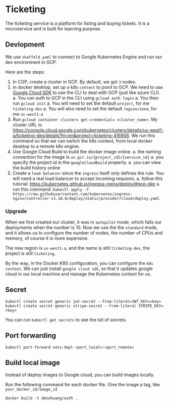 # Ticketing

The ticketing service is a platform for listing and buying tickets.
It is a microservice and is built for learning purpose.

## Devlopment

We use `skaffold.yaml` to connect to Google Kubernetes Engine and run our dev environment in GCP.

Here are the steps:

1. In CGP, create a cluster in GCP. By default, we got `3` nodes.
1. In docker desktop, set up a k8s `context` to point to GCP. We need to use [Google Cloud SDK](https://cloud.google.com/sdk/docs) to use the CLI to deal with GCP (just like azure CLI).
   a. You can auth to GCP in the CLI using `gcloud auth login`
   a. You then run `gcloud init`
   a. You will need to set the default `project`, for me `ticketing-dev`
   a. You will also need to set the default `region/zone`, for me `us-west1-a`
1. Run `gcloud container clusters get-credentials <cluster_name>`. My cluster URL is: https://console.cloud.google.com/kubernetes/clusters/details/us-west1-a/ticketing-dev/details?hl=en&project=ticketing-416906. We run this command so that we can switch the k8s context, from local docker desktop to a remote k8s engine.
1. Use Google Cloud Build to build the docker image online.
   a. the naming convention for the image is `us.gcr.io/{project_id}/{service_id}`
   a. you specify the project id in the `googleCloudBuild` property.
   a. you can view the build history online
1. Create a `load balancer` since the `ingress` itself only defines the rule. You will need a real load balancer to accept incoming requests.
   a. follow this tutorial: https://kubernetes.github.io/ingress-nginx/deploy/#gce-gke
   a. run this command: `kubectl apply -f https://raw.githubusercontent.com/kubernetes/ingress-nginx/controller-v1.10.0/deploy/static/provider/cloud/deploy.yaml`

### Upgrade

When we first created our cluster, it was in `autopilot` mode, which fails our deployments when the number is 10. Now we use the the `standard` mode, and it allows us to configure the number of nodes, the number of CPUs and memory, of course it is more expensive.

The new region is `us-west1-a`, and the name is still `ticketing-dev`, the project is still `ticketing`.

By the way, in the Docker K8S configuration, you can configure the `k8s context`. We can just install `google cloud sdk`, so that it updates google cloud in our local machine and manage the Kubernetes context for us.

## Secret

```
kubectl create secret generic jwt-secret --from-literal=JWT_KEY=<key>
kubectl create secret generic stripe-secret --from-literal STRIPE_KEY=<key>
```

You can run `kubectl get secrets` to see the lsit of secrets.

## Port forwarding

```
kubectl port-forward nats-depl <port_local>:<port_remote>
```

## Build local image

Instead of deploy images to Google cloud, you can build images locally.

Run the following command for each docker file.
Give the image a tag, like `your_docker_id/image_id`

```
docker build -t dmsehuang/auth .
```

